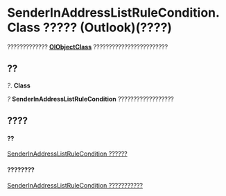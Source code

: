
# SenderInAddressListRuleCondition.Class ????? (Outlook)(????)

?????????????  **[OlObjectClass](33d724b3-df3c-2a7f-a80f-93b66d96f588.md)** ????????????????????????


## ??

 _?_. **Class**

 _?_ **SenderInAddressListRuleCondition** ??????????????????


## ????


#### ??


[SenderInAddressListRuleCondition ??????](c43aa055-8d4f-e264-07dd-4c5519faf1c7.md)
#### ????????


[SenderInAddressListRuleCondition ???????????](http://msdn.microsoft.com/library/260ce9da-395c-5b4e-2234-3e4e9013ac14%28Office.15%29.aspx)